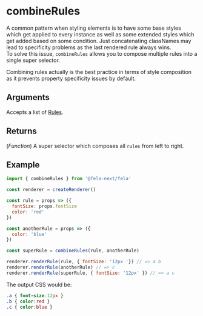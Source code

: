 # combineRules

A common pattern when styling elements is to have some base styles which get applied to every instance as well as some extended styles which get added based on some condition. Just concatenating classNames may lead to specificity problems as the last rendered rule always wins.<br>
To solve this issue, `combineRules` allows you to compose multiple rules into a single super selector.<br>

Combining rules actually is the best practice in terms of style composition as it prevents property specificity issues by default.

## Arguments
Accepts a list of [Rules](../../advanced/Rules.md). 

## Returns
(*Function*) A super selector which composes all `rules` from left to right.

## Example
```javascript
import { combineRules } from '@fela-next/fela'

const renderer = createRenderer()

const rule = props => ({
  fontSize: props.fontSize
  color: 'red'
})

const anotherRule = props => ({
  color: 'blue'
})

const superRule = combineRules(rule, anotherRule)

renderer.renderRule(rule, { fontSize: '12px '}) // => a b
renderer.renderRule(anotherRule) // => c
renderer.renderRule(superRule, { fontSize: '12px' }) // => a c
```

The output CSS would be:
```CSS
.a { font-size:12px }
.b { color:red }
.c { color:blue }
```